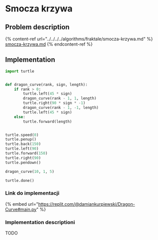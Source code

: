 # Smocza krzywa

## Problem description

{% content-ref url="../../../../algorithms/fraktale/smocza-krzywa.md" %}
[smocza-krzywa.md](../../../../algorithms/fraktale/smocza-krzywa.md)
{% endcontent-ref %}

## Implementation

```python
import turtle


def dragon_curve(rank, sign, length):
    if rank > 0:
        turtle.left(45 * sign)
        dragon_curve(rank - 1, 1, length)
        turtle.right(90 * sign * -1)
        dragon_curve(rank - 1, -1, length)
        turtle.left(45 * sign)
    else:
        turtle.forward(length)


turtle.speed(0)
turtle.penup()
turtle.back(150)
turtle.left(90)
turtle.forward(150)
turtle.right(90)
turtle.pendown()

dragon_curve(10, 1, 5)

turtle.done()
```

### Link do implementacji

{% embed url="https://replit.com/@damiankurpiewski/Dragon-Curve#main.py" %}

### Implementation descriptioni

TODO
